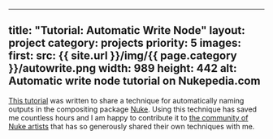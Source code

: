 ---
title: "Tutorial: Automatic Write Node"
layout: project
category: projects
priority: 5
images:
  first:
    src: {{ site.url }}/img/{{ page.category }}/autowrite.png
    width: 989
    height: 442
    alt: Automatic write node tutorial on Nukepedia.com
----

[This tutorial](http://www.nukepedia.com/written-tutorials/how-to-build-an-automatic-write-node) was written to share a technique for automatically naming outputs in the compositing package <a href="http://www.thefoundry.co.uk/products/nuke/" target="_blank">Nuke</a>. Using this technique has saved me countless hours and I am happy to contribute it to [the community of Nuke artists](http://www.nukepedia.com) that has so generously shared their own techniques with me.
